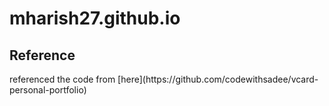 # mharish27.github.io

<h2>Reference</h2>
referenced the code from [here](https://github.com/codewithsadee/vcard-personal-portfolio)
